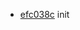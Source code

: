 
- [efc038c](https://github.com/sotayamashita/sandbox-dockerized-rails/commit/efc038cbce91b571cf4e42a2ac231bdb0d461fa9) init
